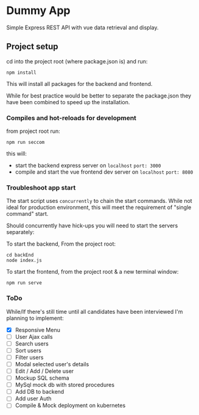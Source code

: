 # Dummy App
Simple Express REST API with vue data retrieval and display.
## Project setup
cd into the project root (where package.json is) and run:
```
npm install
```
This will install all packages for the backend and frontend.

While for best practice would be better to separate the package.json they have been combined to speed up the installation.

### Compiles and hot-reloads for development
from project root run:
```
npm run seccom
```
this will:
* start the backend express server on `localhost` `port: 3000`
* compile and start the vue frontend dev server on `localhost` `port: 8080`


### Troubleshoot app start
The start script uses `concurrently` to chain the start commands. While not ideal for production environment, this will
meet the requirement of "single command" start.

Should concurrently have hick-ups you will need to start the servers separately:

To start the backend, From the project root:

```
cd backEnd
node index.js
```
To start the frontend, from the project root & a new terminal window:

```
npm run serve
```
### ToDo
While/If there's still time until all candidates have been interviewed I'm planning to implement: 
- [X] Responsive Menu
- [ ] User Ajax calls
- [ ] Search users
- [ ] Sort users
- [ ] Filter users
- [ ] Modal selected user's details
- [ ] Edit / Add / Delete user
- [ ] Mockup SQL schema
- [ ] MySql mock db with stored procedures
- [ ] Add DB to backend
- [ ] Add user Auth
- [ ] Compile & Mock deployment on kubernetes

